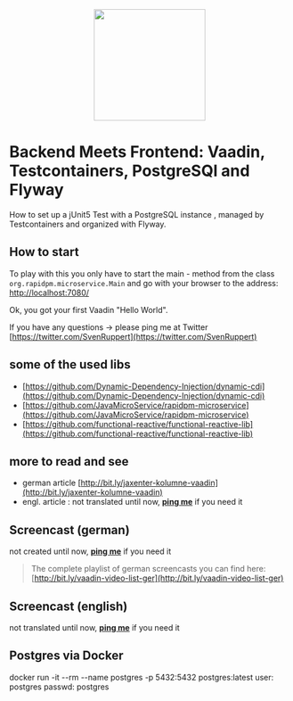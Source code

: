 
<center>
<a href="https://vaadin.com">
 <img src="https://vaadin.com/images/hero-reindeer.svg" width="200" height="200" /></a>
</center>

# Backend Meets Frontend: Vaadin, Testcontainers, PostgreSQl and Flyway
How to set up a jUnit5 Test with 
a PostgreSQL instance , managed by Testcontainers and organized with Flyway. 


## How to start
To play with this you only have to start the main - method from the class  ```org.rapidpm.microservice.Main``` and 
go with your browser to the address: [http://localhost:7080/](http://localhost:7080/)

Ok, you got your first Vaadin "Hello World".

If you have any questions
 -> please ping me at Twitter [https://twitter.com/SvenRuppert](https://twitter.com/SvenRuppert)


## some of the used libs
* [https://github.com/Dynamic-Dependency-Injection/dynamic-cdi](https://github.com/Dynamic-Dependency-Injection/dynamic-cdi)
* [https://github.com/JavaMicroService/rapidpm-microservice](https://github.com/JavaMicroService/rapidpm-microservice)
* [https://github.com/functional-reactive/functional-reactive-lib](https://github.com/functional-reactive/functional-reactive-lib)

## more to read and see
* german article [http://bit.ly/jaxenter-kolumne-vaadin](http://bit.ly/jaxenter-kolumne-vaadin)
* engl. article : not translated until now, **[ping me](https://twitter.com/SvenRuppert)** if you need it


## Screencast (german)
<!--
[![Watch the video](https://img.youtube.com/vi/5UDyR-zhv0Y/0.jpg)](https://www.youtube.com/embed/5UDyR-zhv0Y?rel=0 "Watch the video")
-->
not created until now, **[ping me](https://twitter.com/SvenRuppert)** if you need it

>The complete playlist of german screencasts you can find here: 
>[http://bit.ly/vaadin-video-list-ger](http://bit.ly/vaadin-video-list-ger)

## Screencast (english)
not translated until now, **[ping me](https://twitter.com/SvenRuppert)** if you need it


## Postgres via Docker 
docker run -it --rm --name postgres -p 5432:5432 postgres:latest 
user:   postgres 
passwd: postgres

